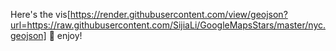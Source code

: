 Here's the vis[https://render.githubusercontent.com/view/geojson?url=https://raw.githubusercontent.com/SijiaLi/GoogleMapsStars/master/nyc.geojson] 💎  enjoy!
